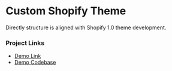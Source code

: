 # Custom Shopify Theme

Directly structure is aligned with Shopify 1.0 theme development.

### Project Links
- [Demo Link](https://codepen.io/jodriscoll/live/jENEpWm/b4d0b88fefdf93d02d866ec1eee2c6f2)
- [Demo Codebase](https://codepen.io/jodriscoll/pen/jENEpWm/b4d0b88fefdf93d02d866ec1eee2c6f2?editors=1100)
